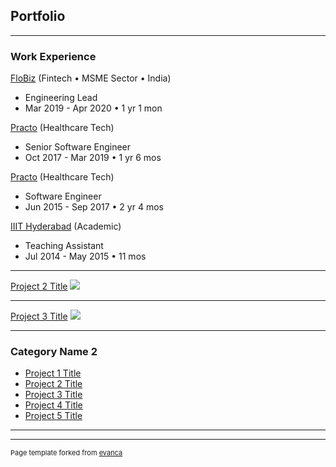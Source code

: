 ## Portfolio

---

### Work Experience

[FloBiz](/flobiz) (Fintech • MSME Sector • India)
- Engineering Lead
- Mar 2019 - Apr 2020 • 1 yr 1 mon

[Practo](/practo) (Healthcare Tech)
- Senior Software Engineer
- Oct 2017 - Mar 2019 • 1 yr 6 mos

[Practo](/practo) (Healthcare Tech)
- Software Engineer
- Jun 2015 - Sep 2017 • 2 yr 4 mos

[IIIT Hyderabad](/iiith) (Academic)
- Teaching Assistant
- Jul 2014 - May 2015 • 11 mos


---
[Project 2 Title](/pdf/sample_presentation.pdf)
<img src="images/dummy_thumbnail.jpg?raw=true"/>

---
[Project 3 Title](http://example.com/)
<img src="images/dummy_thumbnail.jpg?raw=true"/>

---

### Category Name 2

- [Project 1 Title](http://example.com/)
- [Project 2 Title](http://example.com/)
- [Project 3 Title](http://example.com/)
- [Project 4 Title](http://example.com/)
- [Project 5 Title](http://example.com/)

---




---
<p style="font-size:11px">Page template forked from <a href="https://github.com/evanca/quick-portfolio">evanca</a></p>
<!-- Remove above link if you don't want to attibute -->
